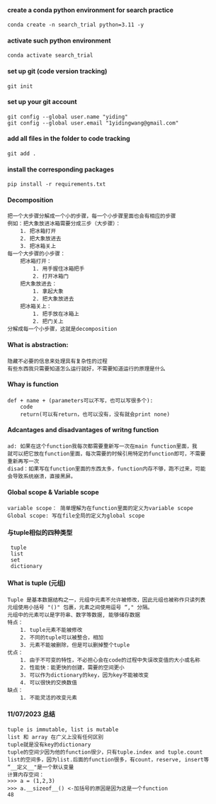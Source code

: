 #### create a conda python environment for search practice

```shell
conda create -n search_trial python=3.11 -y
```

#### activate such python environment

```shell
conda activate search_trial
```

#### set up git (code version tracking)
```shell
git init
```

#### set up your git account
```shell
git config --global user.name "yiding"
git config --global user.email "1yidingwang@gmail.com"
```

#### add all files in the folder to code tracking
```shell
git add .
```

#### install the corresponding packages

```shell
pip install -r requirements.txt
```
#### Decomposition 
```shell
把一个大步骤分解成一个小的步骤，每一个小步骤里面也会有相应的步骤
例如：把大象放进冰箱需要分成三步（大步骤）：
    1. 把冰箱打开
    2. 把大象放进去
    3. 把冰箱关上
每一个大步骤的小步骤：
    把冰箱打开：
        1. 用手握住冰箱把手
        2. 打开冰箱门
    把大象放进去：
        1. 拿起大象
        2. 把大象放进去
    把冰箱关上：
        1. 把手放在冰箱上
        2. 把门关上
分解成每一个小步骤，这就是decomposition
```

####  What  is abstraction:
```shell
隐藏不必要的信息来处理具有复杂性的过程
有些东西我只需要知道怎么运行就好，不需要知道运行的原理是什么
```

#### Whay is function
```shell
def + name + (parameters可以不写，也可以写很多个):
    code
    return(可以有return，也可以没有，没有就会print none)
```

#### Adcantages and disadvantages of writng function
```shell
ad: 如果在这个function我每次都需要重新写一次在main function里面，我
就可以把它放在function里面，每次需要的时候引用特定的function即可，不需要
重新再写一次
disad：如果写在function里面的东西太多，function内存不够，跑不过来，可能
会导致系统崩溃，直接黑屏。
```

#### Global scope & Variable scope
```shell
variable scope： 简单理解为在function里面的定义为variable scope
Global scope: 写在file全局的定义为global scope
```

#### 与tuple相似的四种类型
```shell
 tuple
 list 
 set
 dictionary
```

#### What is tuple (元组)
```shell
Tuple 是基本数据结构之一，元组中元素不允许被修改，因此元组也被称作只读列表
元组使用小括号 "()" 包裹，元素之间使用逗号 “," 分隔。
元组中的元素可以是字符串、数字等数据, 能够储存数据
特点：
    1. tuple元素不能被修改
    2. 不同的tuple可以被整合，相加
    3. 元素不能被删除，但是可以删掉整个tuple
优点：
    1. 由于不可变的特性，不必担心会在code的过程中失误改变值的大小或名称
    2. 性能快：能更快的创建，需要的空间更小
    3. 可以作为dictionary的key，因为key不能被改变
    4. 可以很快的交换数值
缺点：
    1. 不能灵活的改变元素
```
#### 11/07/2023 总结
```shell
tuple is immutable, list is mutable 
list 和 array 在广义上没有任何区别
tuple就是没有key的dictionary
tuple的空间少因为他的function很少，只有tuple.index and tuple.count
list的空间多，因为list.后面的function很多，有count，reserve, insert等
“__定义__"是一个默认变量
计算内存空间：
>>> a = (1,2,3)
>>> a.__sizeof__() <-加括号的原因是因为这是一个function
48
```
